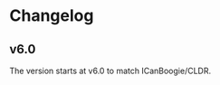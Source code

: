 # Changelog

## v6.0

The version starts at v6.0 to match ICanBoogie/CLDR.

<!--

## vX.x to vX.0

### New Requirements

None

### New features

None

### Backward Incompatible Changes

None

### Deprecated Features

None

### Other Changes

None

-->
